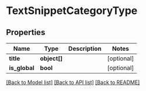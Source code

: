 # TextSnippetCategoryType

## Properties
Name | Type | Description | Notes
------------ | ------------- | ------------- | -------------
**title** | **object[]** |  | [optional] 
**is_global** | **bool** |  | [optional] 

[[Back to Model list]](../README.md#documentation-for-models) [[Back to API list]](../README.md#documentation-for-api-endpoints) [[Back to README]](../README.md)


